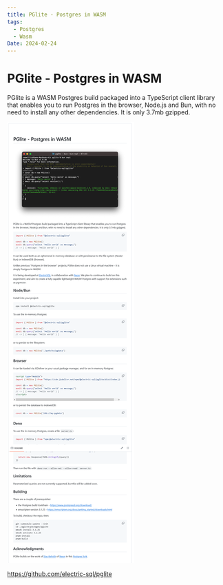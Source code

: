 ```yaml
---
title: PGlite - Postgres in WASM
tags:
  - Postgres
  - Wasm
Date: 2024-02-24
---
```


# PGlite - Postgres in WASM

PGlite is a WASM Postgres build packaged into a TypeScript client library that enables you to run Postgres in the browser, Node.js and Bun, with no need to install any other dependencies. It is only 3.7mb gzipped.

![](_asset/2024-02-24_PGlitePostgresWASM_image_1.png)

https://github.com/electric-sql/pglite